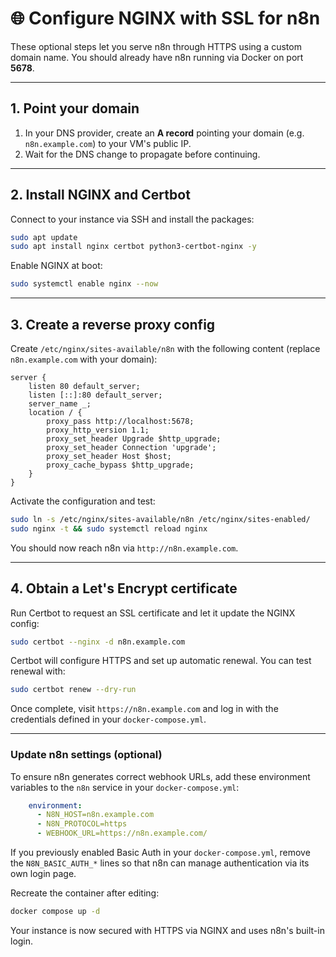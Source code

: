 # 🌐 Configure NGINX with SSL for n8n

These optional steps let you serve n8n through HTTPS using a custom domain name.
You should already have n8n running via Docker on port **5678**.

---

## 1. Point your domain

1. In your DNS provider, create an **A record** pointing your domain (e.g. `n8n.example.com`) to your VM's public IP.
2. Wait for the DNS change to propagate before continuing.

---

## 2. Install NGINX and Certbot

Connect to your instance via SSH and install the packages:

```bash
sudo apt update
sudo apt install nginx certbot python3-certbot-nginx -y
```

Enable NGINX at boot:

```bash
sudo systemctl enable nginx --now
```

---

## 3. Create a reverse proxy config

Create `/etc/nginx/sites-available/n8n` with the following content
(replace `n8n.example.com` with your domain):

```nginx
server {
    listen 80 default_server;
    listen [::]:80 default_server;
    server_name _;
    location / {
        proxy_pass http://localhost:5678;
        proxy_http_version 1.1;
        proxy_set_header Upgrade $http_upgrade;
        proxy_set_header Connection 'upgrade';
        proxy_set_header Host $host;
        proxy_cache_bypass $http_upgrade;
    }
}
```

Activate the configuration and test:

```bash
sudo ln -s /etc/nginx/sites-available/n8n /etc/nginx/sites-enabled/
sudo nginx -t && sudo systemctl reload nginx
```

You should now reach n8n via `http://n8n.example.com`.

---

## 4. Obtain a Let's Encrypt certificate

Run Certbot to request an SSL certificate and let it update the NGINX config:

```bash
sudo certbot --nginx -d n8n.example.com
```

Certbot will configure HTTPS and set up automatic renewal.
You can test renewal with:

```bash
sudo certbot renew --dry-run
```

Once complete, visit `https://n8n.example.com` and log in with the
credentials defined in your `docker-compose.yml`.

---

### Update n8n settings (optional)

To ensure n8n generates correct webhook URLs, add these environment variables
to the `n8n` service in your `docker-compose.yml`:

```yaml
    environment:
      - N8N_HOST=n8n.example.com
      - N8N_PROTOCOL=https
      - WEBHOOK_URL=https://n8n.example.com/
```

If you previously enabled Basic Auth in your `docker-compose.yml`,
remove the `N8N_BASIC_AUTH_*` lines so that n8n can manage
authentication via its own login page.

Recreate the container after editing:

```bash
docker compose up -d
```

Your instance is now secured with HTTPS via NGINX and uses
n8n's built-in login.
